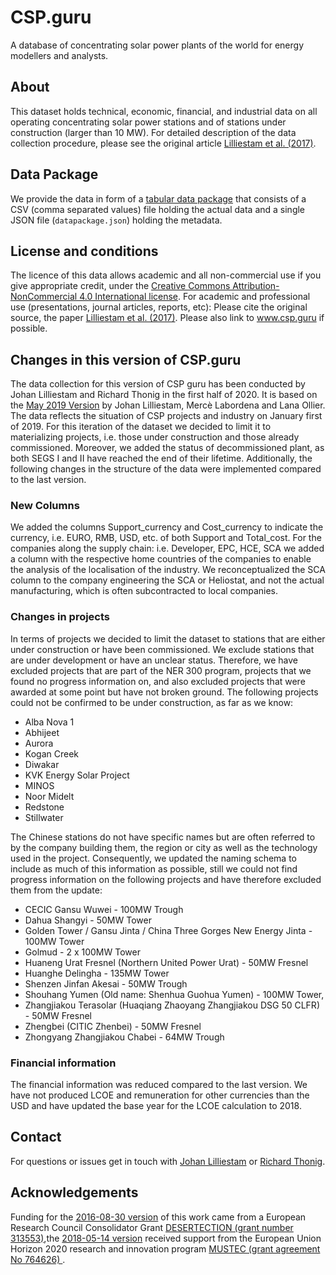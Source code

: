# CSP.guru
A database of concentrating solar power plants of the world for energy modellers and analysts.
## About
This dataset holds technical, economic, financial, and industrial data on all operating concentrating solar power stations and of stations under construction (larger than 10 MW). For detailed description of the data collection procedure, please see the original article [Lilliestam et al. (2017)](https://doi.org/10.1038/nenergy.2017.94).
## Data Package
We provide the data in form of a [tabular data package](https://frictionlessdata.io/specs/tabular-data-package/) that consists of a CSV (comma separated values) file holding the actual data and a single JSON file (`datapackage.json`) holding the metadata.
## License and conditions
The licence of this data allows academic and all non-commercial use if you give appropriate credit, under the [Creative Commons Attribution-NonCommercial 4.0 International license](https://creativecommons.org/licenses/by-nc/4.0/).
For academic and professional use (presentations, journal articles, reports, etc):
Please cite the original source, the paper [Lilliestam et al. (2017)](https://doi.org/10.1038/nenergy.2017.94). Please also link to www.csp.guru if possible.
## Changes in this version of CSP.guru
The data collection for this version of CSP guru has been conducted by Johan Lilliestam and Richard Thonig in the first half of 2020. It is based on the [May 2019 Version]( https://doi.org/10.5281/zenodo.1342716 ) by Johan Lilliestam, Mercè Labordena and Lana Ollier. The data reflects the situation of CSP projects and industry on January first of 2019. For this iteration of the dataset we decided to limit it to materializing projects, i.e. those under construction and those already commissioned. Moreover, we added the status of decommissioned plant, as both SEGS I and II have reached the end of their lifetime. Additionally, the following changes in the structure of the data were implemented compared to the last version.
### New Columns
We added the columns Support_currency and Cost_currency to indicate the currency, i.e. EURO, RMB, USD, etc. of both Support and Total_cost. For the companies along the supply chain: i.e. Developer,	EPC,	HCE,	SCA we added a column with the respective home countries of the companies to enable the analysis of the localisation of the industry. We reconceptualized the SCA column to the company engineering the SCA or Heliostat, and not the actual manufacturing, which is often subcontracted to local companies.
### Changes in projects
In terms of projects we decided to limit the dataset to stations that are either under construction or have been commissioned. We exclude stations that are under development or have an unclear status. Therefore, we have excluded projects that are part of the NER 300 program, projects that we found no progress information on, and also excluded projects that were awarded at some point but have not broken ground.  The following projects could not be confirmed to be under construction, as far as we know:
* Alba Nova 1
* Abhijeet
* Aurora
* Kogan Creek
* Diwakar
* KVK Energy Solar Project
* MINOS
* Noor Midelt
* Redstone
* Stillwater

The Chinese stations  do not have specific names but are often referred to by the company building them, the region or city as well as the technology used in the project. Consequently, we updated the naming schema to include as much of this information as possible, still we could not find progress information on the following projects and have therefore excluded them from the update:

* CECIC Gansu Wuwei - 100MW Trough
* Dahua Shangyi - 50MW Tower
* Golden Tower / Gansu Jinta / China Three Gorges New Energy Jinta - 100MW Tower
* Golmud - 2 x 100MW Tower
* Huaneng Urat Fresnel (Northern United Power Urat) - 50MW Fresnel
* Huanghe Delingha - 135MW Tower
* Shenzen Jinfan Akesai - 50MW Trough
* Shouhang  Yumen (Old name: Shenhua Guohua Yumen) - 100MW Tower,
* Zhangjiakou Terasolar (Huaqiang Zhaoyang Zhangjiakou DSG 50 CLFR) - 50MW Fresnel
* Zhengbei (CITIC Zhenbei) - 50MW Fresnel
* Zhongyang Zhangjiakou Chabei - 64MW Trough

### Financial information
The financial information was reduced compared to the last version. We have not produced LCOE and remuneration for other currencies than the USD and have updated the base year for the LCOE calculation to 2018.

## Contact
For questions or issues get in touch with [Johan Lilliestam](mailto:johan.lilliestam@usys.ethz.ch) or [Richard Thonig](mailto:richard.thonig@usys.ethz.ch).
## Acknowledgements
Funding for the [2016-08-30 version](https://doi.org/10.5281/zenodo.1342716)  of this work came from a European Research Council Consolidator Grant [DESERTECTION (grant number 313553)](https://cordis.europa.eu/project/rcn/106709_de.html),the [2018-05-14 version](https://doi.org/10.5281/zenodo.1318152) received support from the European Union Horizon 2020 research and innovation program [MUSTEC (grant agreement No 764626) ](https://cordis.europa.eu/project/rcn/211264_en.html).
